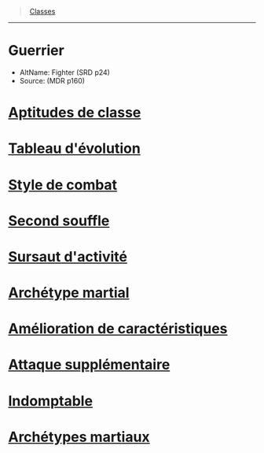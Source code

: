 ﻿---
!ClassItem
Id: fighter_hd.md#guerrier
RootId: fighter_hd.md
ParentLink: classes_hd.md
Name: Guerrier
ParentName: Classes
NameLevel: 1
AltName: Fighter (SRD p24)
Source: (MDR p160)
Attributes: {}
---
>  [Classes](hd_classes.md)

---


# Guerrier

- AltName: Fighter (SRD p24)
- Source: (MDR p160)



# [Aptitudes de classe](hd_fighter_aptitudes_de_classe.md)



# [Tableau d'évolution](hd_fighter_tableau_devolution.md)



# [Style de combat](hd_fighter_style_de_combat.md)



# [Second souffle](hd_fighter_second_souffle.md)



# [Sursaut d'activité](hd_fighter_sursaut_dactivite.md)



# [Archétype martial](hd_fighter_archetype_martial.md)



# [Amélioration de caractéristiques](hd_fighter_amelioration_de_caracteristiques.md)



# [Attaque supplémentaire](hd_fighter_attaque_supplementaire.md)



# [Indomptable](hd_fighter_indomptable.md)



# [Archétypes martiaux](hd_fighter_archetypes_martiaux.md)

